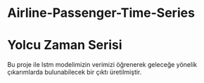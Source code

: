 # Airline-Passenger-Time-Series
 # Yolcu Zaman Serisi
Bu proje ile lstm modelimizin verimizi öğrenerek geleceğe yönelik çıkarımlarda bulunabilecek bir çıktı üretilmiştir.
